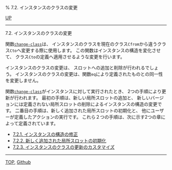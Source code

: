 % 7.2. インスタンスのクラスの変更

[UP](7.html)  

---

7.2. インスタンスのクラスの変更


関数[`change-class`](7.7.change-class.html)は、
インスタンスのクラスを現在のクラス`Cfrom`から違うクラス`Cto`へ変更する際に使用します。
この関数はインスタンスの構造を変化させて、
クラス`Cto`の定義へ適用させるような変更を行います。

インスタンスのクラスの変更は、
スロットへの追加と削除が行われるでしょう。
インスタンスのクラスの変更は、関数`eq`により定義されたものとの同一性を変更しません。

関数[`change-class`](7.7.change-class.html)がインスタンスに対して実行されたとき、
2つの手順により更新が行われます。
最初の手順は、新しい局所スロットの追加と、
新しいバージョンには定義されない局所スロットの削除によるインスタンスの構造の変更です。
二番目の手順は、新しく追加された局所スロットの初期化と、
他にユーザーが定義したアクションの実行です。
これら２つの手順は、次に示す2つの章によって定義されています。

- [7.2.1. インスタンスの構造の修正](7.2.1.html)
- [7.2.2. 新しく追加された局所スロットの初期化](7.2.2.html)
- [7.2.3. インスタンスのクラスの更新のカスタマイズ](7.2.3.html)


---
[TOP](index.html),  [Github](https://github.com/nptcl/npt-japanese)

